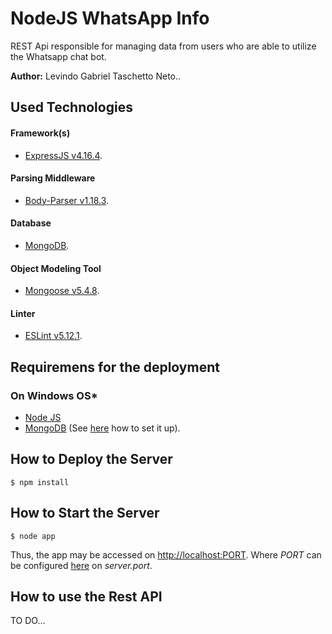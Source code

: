 # NodeJS WhatsApp Info
REST Api responsible for managing data from users who are able to utilize the Whatsapp chat bot.

__Author:__ Levindo Gabriel Taschetto Neto..

## Used Technologies

#### Framework(s)
* [ExpressJS v4.16.4](https://expressjs.com).

#### Parsing Middleware
* [Body-Parser v1.18.3](https://www.npmjs.com/package/body-parser).

#### Database
* [MongoDB](https://www.mongodb.com).

#### Object Modeling Tool
* [Mongoose v5.4.8](http://mongoosejs.com).

#### Linter
* [ESLint v5.12.1](https://marketplace.visualstudio.com/items?itemName=dbaeumer.vscode-eslint).

## Requiremens for the deployment

### On Windows OS*
* [Node JS](https://www.npmjs.com/get-npm)
* [MongoDB](https://www.mongodb.com) (See [here](docs/mongodbSetUp.md) how to set it up).

## How to Deploy the Server

```terminal
$ npm install
```

## How to Start the Server

```terminal
$ node app
```

Thus, the app may be accessed on [http://localhost:PORT](http://localhost:PORT).
Where *PORT* can be configured [here](config/default.json) on *server.port*.

## How to use the Rest API

TO DO...
